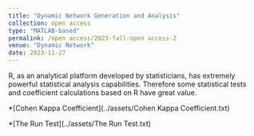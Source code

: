 ```yaml
---
title: "Dynamic Network Generation and Analysis"
collection: open access
type: "MATLAB-based"
permalink: /open access/2023-fall-open access-2
venue: "Dynamic Network"
date: 2023-11-27
---
```


R, as an analytical platform developed by statisticians, has extremely powerful statistical analysis capabilities. Therefore some statistical tests and coefficient calculations based on R have great value.

*[Cohen Kappa Coefficient](../assets/Cohen Kappa Coefficient.txt)

*[The Run Test](../assets/The Run Test.txt)
